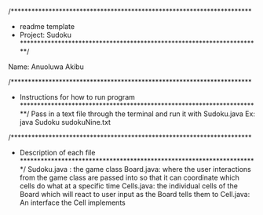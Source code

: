 /**********************************************************************
 *  readme template
 *  Project: Sudoku
 **********************************************************************/

Name: Anuoluwa Akibu

/**********************************************************************
 *  Instructions for how to run program          
 **********************************************************************/
Pass in a text file through the terminal and run it with Sudoku.java
Ex: java Sudoku sudokuNine.txt


/**********************************************************************
 *  Description of each file
 *********************************************************************/
Sudoku.java : the game class
Board.java: where the user interactions from the game class are passed into so that
it can coordinate which cells do what at a specific time
Cells.java: the individual cells of the Board which will react to user input 
as the Board tells them to
Cell.java: An interface the Cell implements


